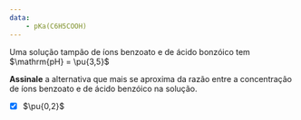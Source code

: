```yaml
---
data:
    - pKa(C6H5COOH)
---
```


Uma solução tampão de íons benzoato e de ácido bonzóico tem $\mathrm{pH} = \pu{3,5}$

**Assinale** a alternativa que mais se aproxima da razão entre a concentração de íons benzoato e de ácido benzóico na solução.

- [x] $\pu{0,2}$

